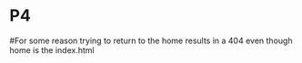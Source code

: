 # P4
#For some reason trying to return to the home results in a 404 even though home is the index.html
